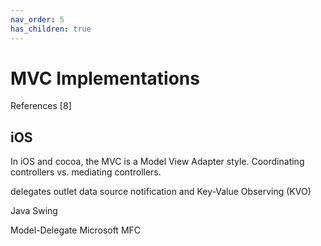 ```yaml
---
nav_order: 5
has_children: true
---
```

MVC Implementations
===================



 
References [8]

iOS
----
In iOS and cocoa, the MVC is a Model View Adapter style.
Coordinating controllers vs. mediating controllers.


delegates
outlet
data source
notification and Key-Value Observing (KVO)

Java Swing

Model-Delegate
Microsoft
MFC

